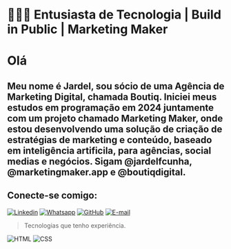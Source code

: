 # 👨🏻‍💻 Entusiasta de Tecnologia | Build in Public | Marketing Maker

# Olá

## Meu nome é Jardel, sou sócio de uma Agência de Marketing Digital, chamada Boutiq. Iniciei meus estudos em programação em 2024 juntamente com um projeto chamado Marketing Maker, onde estou desenvolvendo uma solução de criação de estratégias de marketing e conteúdo, baseado em inteligência artificila, para agências, social medias e negócios. Sigam @jardelfcunha, @marketingmaker.app e @boutiqdigital.

## Conecte-se comigo:
[![Linkedin](https://img.shields.io/badge/LinkedIn-0077B5?style=for-the-badge&logo=linkedin&logoColor=white)](https://www.linkedin.com/in/jardelcunha/)
[![Whatsapp](https://img.shields.io/badge/WhatsApp-25D366?style=for-the-badge&logo=whatsapp&logoColor=white)](https://wa.me/5541998715051)
[![GitHub](https://img.shields.io/badge/GitHub-100000?style=for-the-badge&logo=github&logoColor=white)](https://github.com/jardelboutiq)
[![E-mail](https://img.shields.io/badge/Gmail-333333?style=for-the-badge&logo=gmail&logoColor=red)](mailto:jardel@boutiqdigital.com)


>Tecnologias que tenho experiência. </br>

![HTML](https://img.shields.io/badge/HTML-000?style=for-the-badge&logo=HTML5)
![CSS](https://img.shields.io/badge/CSS-000?style=for-the-badge&logo=CSS3)